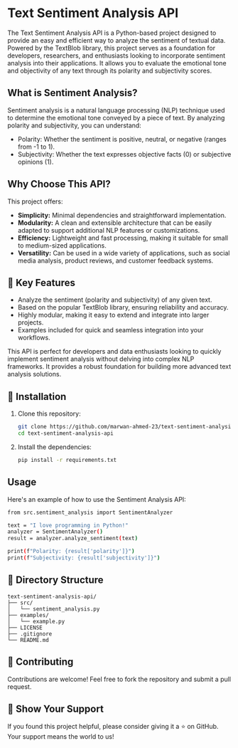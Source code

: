 # Text Sentiment Analysis API

The Text Sentiment Analysis API is a Python-based project designed to provide an easy and efficient way to analyze the sentiment of textual data. Powered by the TextBlob library, this project serves as a foundation for developers, researchers, and enthusiasts looking to incorporate sentiment analysis into their applications. It allows you to evaluate the emotional tone and objectivity of any text through its polarity and subjectivity scores.

## What is Sentiment Analysis?

Sentiment analysis is a natural language processing (NLP) technique used to determine the emotional tone conveyed by a piece of text. By analyzing polarity and subjectivity, you can understand:

- Polarity: Whether the sentiment is positive, neutral, or negative (ranges from -1 to 1).
- Subjectivity: Whether the text expresses objective facts (0) or subjective opinions (1).

## Why Choose This API?

This project offers:

- **Simplicity:** Minimal dependencies and straightforward implementation.
- **Modularity:** A clean and extensible architecture that can be easily adapted to support additional NLP features or customizations.
- **Efficiency:** Lightweight and fast processing, making it suitable for small to medium-sized applications.
- **Versatility:** Can be used in a wide variety of applications, such as social media analysis, product reviews, and customer feedback systems.


## 🚀 Key Features
- Analyze the sentiment (polarity and subjectivity) of any given text.
- Based on the popular TextBlob library, ensuring reliability and accuracy.
- Highly modular, making it easy to extend and integrate into larger projects.
- Examples included for quick and seamless integration into your workflows.

This API is perfect for developers and data enthusiasts looking to quickly implement sentiment analysis without delving into complex NLP frameworks. It provides a robust foundation for building more advanced text analysis solutions.


## 📖 Installation
1. Clone this repository:

    ```bash
    git clone https://github.com/marwan-ahmed-23/text-sentiment-analysis-api.git
    cd text-sentiment-analysis-api
    ```

2. Install the dependencies:

    ```bash
    pip install -r requirements.txt
    ```

## Usage

Here's an example of how to use the Sentiment Analysis API:

```bash
from src.sentiment_analysis import SentimentAnalyzer

text = "I love programming in Python!"
analyzer = SentimentAnalyzer()
result = analyzer.analyze_sentiment(text)

print(f"Polarity: {result['polarity']}")
print(f"Subjectivity: {result['subjectivity']}")
```

## 📂 Directory Structure
```plaintext
text-sentiment-analysis-api/
├── src/
│   └── sentiment_analysis.py
├── examples/
│   └── example.py
├── LICENSE
├── .gitignore
└── README.md
```

## 🤝 Contributing
Contributions are welcome! Feel free to fork the repository and submit a pull request.

## 🌟 Show Your Support
If you found this project helpful, please consider giving it a ⭐ on GitHub. Your support means the world to us!
